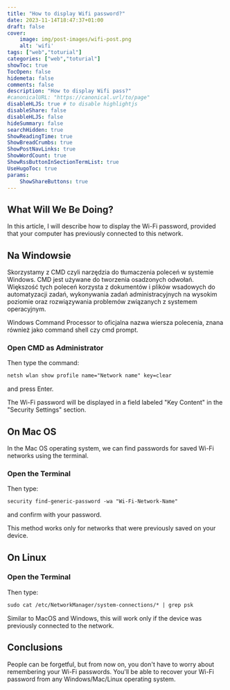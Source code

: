 ```yaml
---
title: "How to display Wifi password?"
date: 2023-11-14T18:47:37+01:00
draft: false
cover:
    image: img/post-images/wifi-post.png
    alt: 'wifi'
tags: ["web","toturial"] 
categories: ["web","toturial"] 
showToc: true
TocOpen: false
hidemeta: false
comments: false
description: "How to display Wifi pass?"
#canonicalURL: "https://canonical.url/to/page"
disableHLJS: true # to disable highlightjs
disableShare: false
disableHLJS: false
hideSummary: false
searchHidden: true
ShowReadingTime: true
ShowBreadCrumbs: true
ShowPostNavLinks: true
ShowWordCount: true
ShowRssButtonInSectionTermList: true
UseHugoToc: true
params:
    ShowShareButtons: true
---
```


## What Will We Be Doing?

In this article, I will describe how to display the Wi-Fi password, provided that your computer has previously connected to this network.


## Na Windowsie

Skorzystamy z CMD czyli narzędzia do tłumaczenia poleceń w systemie Windows. CMD jest używane do tworzenia osadzonych odwołań. Większość tych poleceń korzysta z dokumentów i plików wsadowych do automatyzacji zadań, wykonywania zadań administracyjnych na wysokim poziomie oraz rozwiązywania problemów związanych z systemem operacyjnym.

Windows Command Processor to oficjalna nazwa wiersza polecenia, znana również jako command shell czy cmd prompt.

### Open CMD as Administrator

Then type the command:
```md
netsh wlan show profile name="Network name" key=clear
```
and press Enter.

The Wi-Fi password will be displayed in a field labeled "Key Content" in the "Security Settings" section.

## On Mac OS

In the Mac OS operating system, we can find passwords for saved Wi-Fi networks using the terminal.

### Open the Terminal

Then type:
```md
security find-generic-password -wa "Wi-Fi-Network-Name"
```
and confirm with your password.

This method works only for networks that were previously saved on your device.

## On Linux

### Open the Terminal

Then type:
```md
sudo cat /etc/NetworkManager/system-connections/* | grep psk
```
Similar to MacOS and Windows, this will work only if the device was previously connected to the network.

## Conclusions

People can be forgetful, but from now on, you don't have to worry about remembering your Wi-Fi passwords. You'll be able to recover your Wi-Fi password from any Windows/Mac/Linux operating system.